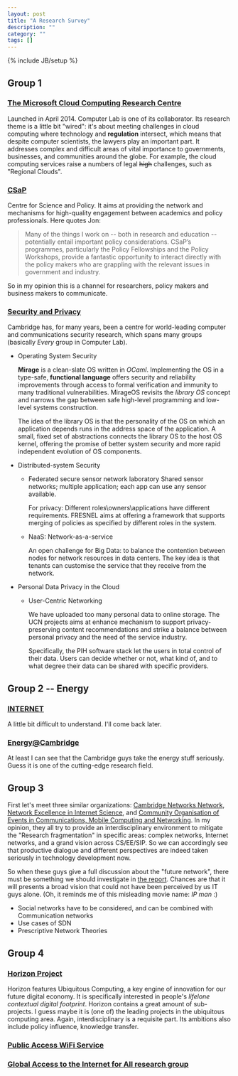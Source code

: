 ```yaml
---
layout: post
title: "A Research Survey"
description: ""
category: ""
tags: []
---
```

{% include JB/setup %}
## Group 1

### [The Microsoft Cloud Computing Research Centre](http://www.mccrc.eu)

Launched in April 2014. Computer Lab is one of its collaborator. Its research theme is a little bit "wired": it's about meeting challenges in cloud computing where technology and **regulation** intersect, which means that despite computer scientists, the lawyers play an important part. It addresses complex and difficult areas of vital importance to governments, businesses, and communities around the globe.
For example, the cloud computing services raise a numbers of legal ~~high~~ challenges, such as "Regional Clouds". 

### [CSaP](http://www.csap.cam.ac.uk/)

Centre for Science and Policy. It aims at providing the network and mechanisms for high-quality engagement between academics and policy professionals. 
Here quotes Jon:
>  Many of the things I work on -- both in research and education -- potentially entail important policy considerations. CSaP’s programmes, particularly the Policy Fellowships and the Policy Workshops, provide a fantastic opportunity to interact directly with the policy makers who are grappling with the relevant issues in government and industry.

So in my opinion this is a channel for researchers, policy makers and business makers to communicate.

### [Security and Privacy](http://www.cl.cam.ac.uk/research/security/posters/20131108-cam-security-research.pdf)

Cambridge has, for many years, been a centre for world-leading computer and communications security research, which spans many groups (basically *Every* group in Computer Lab).

- Operating System Security

   **Mirage** is a clean-slate OS written in *OCaml*. Implementing the OS in a type-safe, **functional language** offers security and reliability improvements through access to formal verification and immunity to many traditional vulnerabilities.
   MirageOS revisits the *library OS* concept and narrows the gap between safe high-level programming and low-level systems construction.

   The idea of the library OS is that the personality of the OS on which an application depends runs in the address space of the application. A small, fixed set of abstractions connects the library OS to the host OS kernel, offering the promise of better system security and more rapid independent evolution of OS components.

- Distributed-system Security

  - Federated secure sensor network laboratory
    Shared sensor networks; multiple application; each app can use any sensor available.
   
    For privacy: Different roles\owners\applications have different requirements. FRESNEL aims at offering a framework that supports merging of policies as specified by different roles in the system.

  - NaaS: Network-as-a-service

    An open challenge for Big Data: to balance the contention between nodes for network resources in data centers. The key idea is that tenants can customise the service that they receive from the network.

- Personal Data Privacy in the Cloud

  - User-Centric Networking

    We have uploaded too many personal data to online storage. The UCN projects aims at enhance mechanism to support privacy-preserving content recommendations and strike a balance between personal privacy and the need of the service industry.

    Specifically, the PIH software stack let the users in total control of their data. Users can decide whether or not, what kind of, and to what degree their data can be shared with specific providers.

## Group 2 -- Energy

### [INTERNET](http://www.internet-project.org.uk/)

A little bit difficult to understand. I'll come back later.

### [Energy@Cambridge](http://www.energy.cam.ac.uk/)

At least I can see that the Cambridge guys take the energy stuff seriously. Guess it is one of the cutting-edge research field. 

## Group 3

First let's meet three similar organizations: [Cambridge Networks Network](http://www.cnn.group.cam.ac.uk/about-us), [Network Excellence in Internet Science](http://www.internet-science.eu/), and [Community Organisation of Events in Communications, Mobile Computing and Networking](http://www.commnet.ac.uk/). In my opinion, they all try to provide an interdisciplinary environment to mitigate the "Research fragmentation" in specific areas: complex networks, Internet networks, and a grand vision across CS/EE/SIP. 
So we can accordingly see that productive dialogue and different perspectives are indeed taken seriously in technology development now.

So when these guys give a full discussion about the "future network", there must be something we should investigate in [the report](http://drops.dagstuhl.de/opus/volltexte/2013/4073/). Chances are that it will presents a broad vision that could not have been perceived by us IT guys alone. (Oh, it reminds me of this misleading movie name: *IP man* :)

- Social networks have to be considered, and can be combined with Communication networks
- Use cases of SDN
- Prescriptive Network Theories

## Group 4

### [Horizon Project](http://www.horizon.ac.uk)

Horizon features Ubiquitous Computing, a key engine of innovation for our future digital economy. It is specifically interested in people's *lifelone contextual digital footprint*. Horizon contains a great amount of sub-projects. I guess maybe it is (one of) the leading projects in the ubiquitous computing area. Again, interdisciplinary is a requisite part. Its ambitions also include policy influence, knowledge transfer. 

### [Public Access WiFi Service](http://www.cl.cam.ac.uk/~as2330/paws.html)

### [Global Access to the Internet for All research group](https://irtf.org/gaia)
